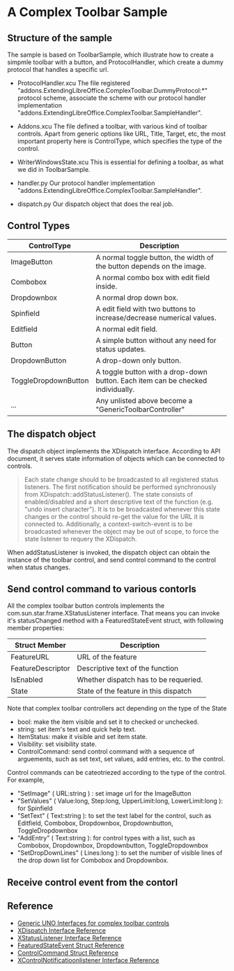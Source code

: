 # A Complex Toolbar Sample
## Structure of the sample

The sample is based on ToolbarSample, which illustrate how to create a simpmle toolbar with a button, and ProtocolHandler,
which create a dummy protocol that handles a specific url.

* ProtocolHandler.xcu
The file registered "addons.ExtendingLibreOffice.ComplexToolbar.DummyProtocol:\*" protocol scheme, associate the scheme with our protocol handler implementation "addons.ExtendingLibreOffice.ComplexToolbar.SampleHandler".

* Addons.xcu
The file defined a toolbar, with various kind of toolbar controls. Apart from generic options like URL, Title, Target, etc, the most important property here is ControlType, which specifies the type of the control.

* WriterWindowsState.xcu
This is essential for defining a toolbar, as what we did in ToolbarSample.

* handler.py 
Our protocol handler implementation "addons.ExtendingLibreOffice.ComplexToolbar.SampleHandler".

* dispatch.py
Our dispatch object that does the real job.

## Control Types

|ControlType          |Description                                                                      |
|---------------------|---------------------------------------------------------------------------------|
| ImageButton         | A normal toggle button, the width of the button depends on the image.           |
| Combobox            | A normal combo box with edit field inside.                                      |
| Dropdownbox         | A normal drop down box.                                                         |
| Spinfield           | A edit field with two buttons to increase/decrease numerical values.            |
| Editfield           | A normal edit field.                                                            |
| Button              | A simple button without any need for status updates.                            |
| DropdownButton      | A drop-down only button.                                                        |
| ToggleDropdownButton| A toggle button with a drop-down button. Each item can be checked individually. |
| ...                 | Any unlisted above become a "GenericToolbarController"                          |


## The dispatch object
The dispatch object implements the XDispatch interface. According to API document, it serves state information of objects which can be connected to controls. 

> Each state change should to be broadcasted to all registered status listeners. The first notification should be performed synchronously from XDispatch::addStatusListener(). The state consists of enabled/disabled and a short descriptive text of the function (e.g. "undo insert character"). It is to be broadcasted whenever this state changes or the control should re-get the value for the URL it is connected to. Additionally, a context-switch-event is to be broadcasted whenever the object may be out of scope, to force the state listener to requery the XDispatch. 

When addStatusListener is invoked, the dispatch object can obtain the instance of the toolbar control, and send control command to the control when status changes.

## Send control command to various contorls

All the complex toolbar button controls implements the com.sun.star.frame.XStatusListener interface. That means
you can invoke it's statusChanged method with a FeaturedStateEvent struct, with following member properties: 

| Struct Member    |  Description                                |
|------------------|---------------------------------------------|
| FeatureURL       | URL of the feature                          |
| FeatureDescriptor| Descriptive text of the function            |
| IsEnabled        | Whether dispatch has to be requeried.       |
| State            | State of the feature in this dispatch       |

Note that complex toolbar controllers act depending on the type of the State
* bool: make the item visible and set it to checked or unchecked.
* string: set item's text and quick help text. 
* ItemStatus: make it visible and set item state.
* Visibility: set visibility state.
* ControlCommand: send control command with a sequence of arguements, such as set text, set values, add entries, etc. to the control.

Control commands can be cateotriezed according to the type of the control. For example,
* "SetImage" ( URL:string ) : set image url for the ImageButton
* "SetValues" ( Value:long, Step:long, UpperLimit:long, LowerLimit:long ): for Spinfield
* "SetText" ( Text:string ): to set the text label for the control, such as 
Editfield, Combobox, Dropdownbox, Dropdownbutton, ToggleDropdownbox
* "AddEntry" ( Text:string ): for control types with a list, such as Combobox,
Dropdownbox, Dropdownbutton, ToggleDropdownbox
* "SetDropDownLines" ( Lines:long ): to set the number of visible lines of the drop down list
for Combobox and Dropdownbox.

## Receive control event from the contorl

## Reference
* [Generic UNO Interfaces for complex toolbar controls](http://wiki.openoffice.org/wiki/Framework/Article/Generic_UNO_Interfaces_for_complex_toolbar_controls)
* [XDispatch Interface Reference](https://api.libreoffice.org/docs/idl/ref/interfacecom_1_1sun_1_1star_1_1frame_1_1XDispatch.html)
* [XStatusListener Interface Reference](https://api.libreoffice.org/docs/idl/ref/interfacecom_1_1sun_1_1star_1_1frame_1_1XStatusListener.html)
* [FeaturedStateEvent Struct Reference](https://api.libreoffice.org/docs/idl/ref/structcom_1_1sun_1_1star_1_1frame_1_1FeatureStateEvent.html#a1545061c08231d50fabef7514f9584d3)
* [ControlCommand Struct Reference](https://api.libreoffice.org/docs/idl/ref/structcom_1_1sun_1_1star_1_1frame_1_1ControlCommand.html)
* [XControlNotificatioonlistener Interface Reference](https://api.libreoffice.org/docs/idl/ref/interfacecom_1_1sun_1_1star_1_1frame_1_1XControlNotificationListener.html)
